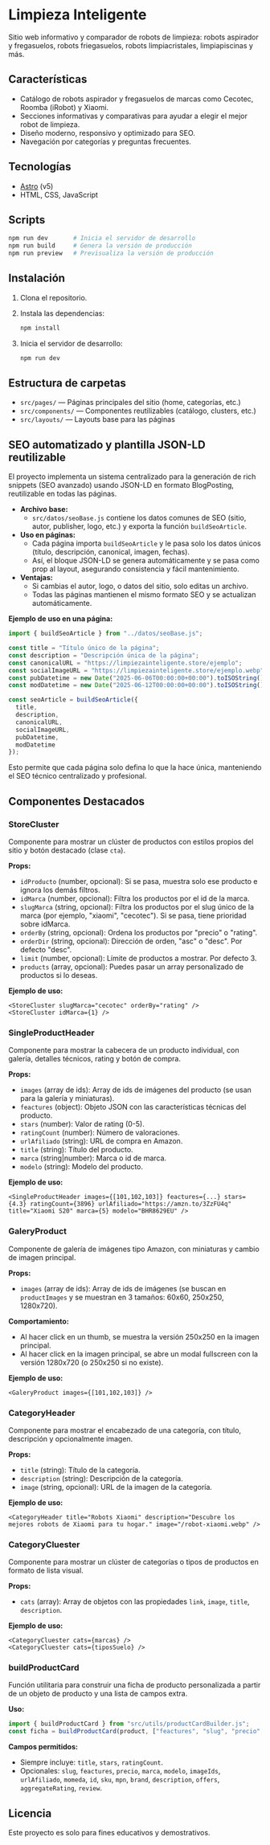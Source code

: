 # Limpieza Inteligente

Sitio web informativo y comparador de robots de limpieza: robots aspirador y fregasuelos, robots friegasuelos, robots limpiacristales, limpiapiscinas y más.

## Características

- Catálogo de robots aspirador y fregasuelos de marcas como Cecotec, Roomba (iRobot) y Xiaomi.
- Secciones informativas y comparativas para ayudar a elegir el mejor robot de limpieza.
- Diseño moderno, responsivo y optimizado para SEO.
- Navegación por categorías y preguntas frecuentes.

## Tecnologías

- [Astro](https://astro.build/) (v5)
- HTML, CSS, JavaScript

## Scripts

```bash
npm run dev       # Inicia el servidor de desarrollo
npm run build     # Genera la versión de producción
npm run preview   # Previsualiza la versión de producción
```

## Instalación

1. Clona el repositorio.
2. Instala las dependencias:

   ```bash
   npm install
   ```

3. Inicia el servidor de desarrollo:

   ```bash
   npm run dev
   ```

## Estructura de carpetas

- `src/pages/` — Páginas principales del sitio (home, categorías, etc.)
- `src/components/` — Componentes reutilizables (catálogo, clusters, etc.)
- `src/layouts/` — Layouts base para las páginas

## SEO automatizado y plantilla JSON-LD reutilizable

El proyecto implementa un sistema centralizado para la generación de rich snippets (SEO avanzado) usando JSON-LD en formato BlogPosting, reutilizable en todas las páginas.

- **Archivo base:**
  - `src/datos/seoBase.js` contiene los datos comunes de SEO (sitio, autor, publisher, logo, etc.) y exporta la función `buildSeoArticle`.
- **Uso en páginas:**
  - Cada página importa `buildSeoArticle` y le pasa solo los datos únicos (título, descripción, canonical, imagen, fechas).
  - Así, el bloque JSON-LD se genera automáticamente y se pasa como prop al layout, asegurando consistencia y fácil mantenimiento.
- **Ventajas:**
  - Si cambias el autor, logo, o datos del sitio, solo editas un archivo.
  - Todas las páginas mantienen el mismo formato SEO y se actualizan automáticamente.

**Ejemplo de uso en una página:**

```js
import { buildSeoArticle } from "../datos/seoBase.js";

const title = "Título único de la página";
const description = "Descripción única de la página";
const canonicalURL = "https://limpiezainteligente.store/ejemplo";
const socialImageURL = "https://limpiezainteligente.store/ejemplo.webp";
const pubDatetime = new Date("2025-06-06T00:00:00+00:00").toISOString();
const modDatetime = new Date("2025-06-12T00:00:00+00:00").toISOString();

const seoArticle = buildSeoArticle({
  title,
  description,
  canonicalURL,
  socialImageURL,
  pubDatetime,
  modDatetime
});
```

Esto permite que cada página solo defina lo que la hace única, manteniendo el SEO técnico centralizado y profesional.

## Componentes Destacados

### StoreCluster

Componente para mostrar un clúster de productos con estilos propios del sitio y botón destacado (clase `cta`).

**Props:**
- `idProducto` (number, opcional): Si se pasa, muestra solo ese producto e ignora los demás filtros.
- `idMarca` (number, opcional): Filtra los productos por el id de la marca.
- `slugMarca` (string, opcional): Filtra los productos por el slug único de la marca (por ejemplo, "xiaomi", "cecotec"). Si se pasa, tiene prioridad sobre idMarca.
- `orderBy` (string, opcional): Ordena los productos por "precio" o "rating".
- `orderDir` (string, opcional): Dirección de orden, "asc" o "desc". Por defecto "desc".
- `limit` (number, opcional): Límite de productos a mostrar. Por defecto 3.
- `products` (array, opcional): Puedes pasar un array personalizado de productos si lo deseas.

**Ejemplo de uso:**
```astro
<StoreCluster slugMarca="cecotec" orderBy="rating" />
<StoreCluster idMarca={1} />
```

### SingleProductHeader

Componente para mostrar la cabecera de un producto individual, con galería, detalles técnicos, rating y botón de compra.

**Props:**
- `images` (array de ids): Array de ids de imágenes del producto (se usan para la galería y miniaturas).
- `feactures` (object): Objeto JSON con las características técnicas del producto.
- `stars` (number): Valor de rating (0-5).
- `ratingCount` (number): Número de valoraciones.
- `urlAfiliado` (string): URL de compra en Amazon.
- `title` (string): Título del producto.
- `marca` (string|number): Marca o id de marca.
- `modelo` (string): Modelo del producto.

**Ejemplo de uso:**
```astro
<SingleProductHeader images={[101,102,103]} feactures={...} stars={4.3} ratingCount={3896} urlAfiliado="https://amzn.to/3ZzFU4q" title="Xiaomi S20" marca={5} modelo="BHR8629EU" />
```

### GaleryProduct

Componente de galería de imágenes tipo Amazon, con miniaturas y cambio de imagen principal.

**Props:**
- `images` (array de ids): Array de ids de imágenes (se buscan en `productImages` y se muestran en 3 tamaños: 60x60, 250x250, 1280x720).

**Comportamiento:**
- Al hacer click en un thumb, se muestra la versión 250x250 en la imagen principal.
- Al hacer click en la imagen principal, se abre un modal fullscreen con la versión 1280x720 (o 250x250 si no existe).

**Ejemplo de uso:**
```astro
<GaleryProduct images={[101,102,103]} />
```

### CategoryHeader

Componente para mostrar el encabezado de una categoría, con título, descripción y opcionalmente imagen.

**Props:**
- `title` (string): Título de la categoría.
- `description` (string): Descripción de la categoría.
- `image` (string, opcional): URL de la imagen de la categoría.

**Ejemplo de uso:**
```astro
<CategoryHeader title="Robots Xiaomi" description="Descubre los mejores robots de Xiaomi para tu hogar." image="/robot-xiaomi.webp" />
```

### CategoryCluester

Componente para mostrar un clúster de categorías o tipos de productos en formato de lista visual.

**Props:**
- `cats` (array): Array de objetos con las propiedades `link`, `image`, `title`, `description`.

**Ejemplo de uso:**
```astro
<CategoryCluester cats={marcas} />
<CategoryCluester cats={tiposSuelo} />
```

### buildProductCard

Función utilitaria para construir una ficha de producto personalizada a partir de un objeto de producto y una lista de campos extra.

**Uso:**
```js
import { buildProductCard } from "src/utils/productCardBuilder.js";
const ficha = buildProductCard(product, ["feactures", "slug", "precio", "marca", "modelo", "imageIds"]);
```

**Campos permitidos:**
- Siempre incluye: `title`, `stars`, `ratingCount`.
- Opcionales: `slug`, `feactures`, `precio`, `marca`, `modelo`, `imageIds`, `urlAfiliado`, `momeda`, `id`, `sku`, `mpn`, `brand`, `description`, `offers`, `aggregateRating`, `review`.

## Licencia

Este proyecto es solo para fines educativos y demostrativos.
